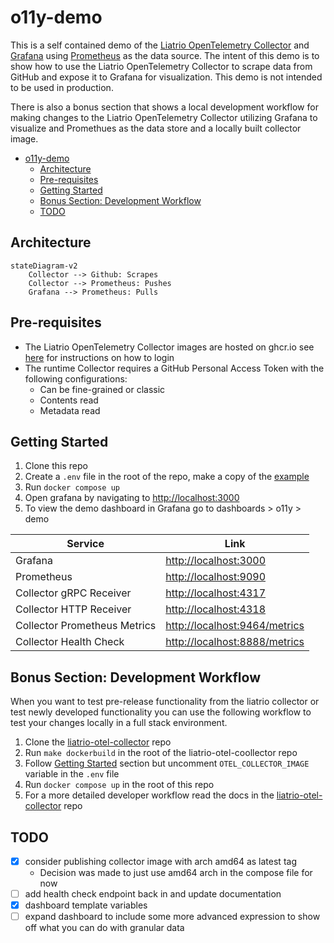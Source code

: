 # o11y-demo

This is a self contained demo of the [Liatrio OpenTelemetry Collector](https://github.com/liatrio/liatrio-otel-collector) and [Grafana](https://grafana.com/) using [Prometheus](https://prometheus.io/) as the data source. The intent of this demo is to show how to use the Liatrio OpenTelemetry Collector to scrape data from GitHub and expose it to Grafana for visualization. This demo is not intended to be used in production.

There is also a bonus section that shows a local development workflow for making changes to the Liatrio OpenTelemetry Collector utilizing Grafana to visualize and Promethues as the data store and a locally built collector image.

- [o11y-demo](#o11y-demo)
  - [Architecture](#architecture)
  - [Pre-requisites](#pre-requisites)
  - [Getting Started](#getting-started)
  - [Bonus Section: Development Workflow](#bonus-section-development-workflow)
  - [TODO](#todo)

## Architecture

```mermaid
stateDiagram-v2
    Collector --> Github: Scrapes
    Collector --> Prometheus: Pushes
    Grafana --> Prometheus: Pulls
```

## Pre-requisites

- The Liatrio OpenTelemetry Collector images are hosted on ghcr.io see [here](https://docs.github.com/en/packages/working-with-a-github-packages-registry/working-with-the-container-registry#authenticating-with-a-personal-access-token-classic) for instructions on how to login
- The runtime Collector requires a GitHub Personal Access Token with the following configurations:
  - Can be fine-grained or classic
  - Contents read
  - Metadata read

## Getting Started

1. Clone this repo
2. Create a `.env` file in the root of the repo, make a copy of the [example](.collector.env.example)
3. Run `docker compose up`
4. Open grafana by navigating to [http://localhost:3000](http://localhost:3000)
5. To view the demo dashboard in Grafana go to dashboards > o11y > demo

| Service | Link |
| --- | --- |
| Grafana | [http://localhost:3000](http://localhost:3000) |
| Prometheus | [http://localhost:9090](http://localhost:9090) |
| Collector gRPC Receiver | [http://localhost:4317](http://localhost:4317) |
| Collector HTTP Receiver | [http://localhost:4318](http://localhost:4318) |
| Collector Prometheus Metrics | [http://localhost:9464/metrics](http://localhost:9464/metrics) |
| Collector Health Check | [http://localhost:8888/metrics](http://localhost:8888/metrics) |

## Bonus Section: Development Workflow

When you want to test pre-release functionality from the liatrio collector or test newly developed functionality you can use the following workflow to test your changes locally in a full stack environment.

1. Clone the [liatrio-otel-collector](https://github.com/liatrio/liatrio-otel-collector) repo
2. Run `make dockerbuild` in the root of the liatrio-otel-coollector repo
3. Follow [Getting Started](#getting-started) section but uncomment `OTEL_COLLECTOR_IMAGE` variable in the `.env` file
4. Run `docker compose up` in the root of this repo
5. For a more detailed developer workflow read the docs in the [liatrio-otel-collector](https://github.com/liatrio/liatrio-otel-collector) repo

## TODO

- [x] consider publishing collector image with arch amd64 as latest tag
  - Decision was made to just use amd64 arch in the compose file for now
- [ ] add health check endpoint back in and update documentation
- [x] dashboard template variables
- [ ] expand dashboard to include some more advanced expression to show off what you can do with granular data
